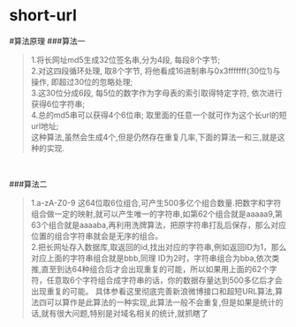 # short-url
#算法原理
###算法一
>1.将长网址md5生成32位签名串,分为4段, 每段8个字节; <br />
>2.对这四段循环处理, 取8个字节, 将他看成16进制串与0x3fffffff(30位1)与操作, 即超过30位的忽略处理;<br />
>3.这30位分成6段, 每5位的数字作为字母表的索引取得特定字符, 依次进行获得6位字符串;<br />
>4.总的md5串可以获得4个6位串; 取里面的任意一个就可作为这个长url的短url地址;<br />
这种算法,虽然会生成4个,但是仍然存在重复几率,下面的算法一和三,就是这种的实现.
<br />

###算法二

>1.a-zA-Z0-9 这64位取6位组合,可产生500多亿个组合数量.把数字和字符组合做一定的映射,就可以产生唯一的字符串,如第62个组合就是aaaaa9,第63个组合就是aaaaba,再利用洗牌算法，把原字符串打乱后保存，那么对应位置的组合字符串就会是无序的组合。<br />
>2.把长网址存入数据库,取返回的id,找出对应的字符串,例如返回ID为1，那么对应上面的字符串组合就是bbb,同理 ID为2时，字符串组合为bba,依次类推,直至到达64种组合后才会出现重复的可能，所以如果用上面的62个字符，任意取6个字符组合成字符串的话，你的数据存量达到500多亿后才会出现重复的可能。
具体参看这里彻底完善新浪微博接口和超短URL算法,算法四可以算作是此算法的一种实现,此算法一般不会重复,但是如果是统计的话,就有很大问题,特别是对域名相关的统计,就抓瞎了
